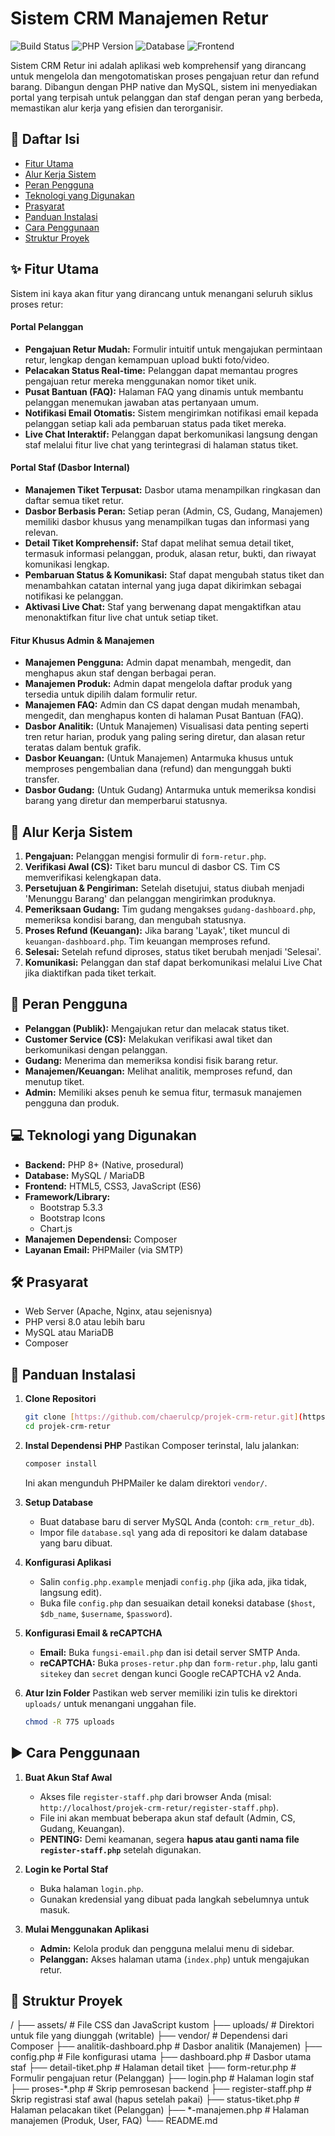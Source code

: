# Sistem CRM Manajemen Retur

![Build Status](https://img.shields.io/badge/build-passing-brightgreen)
![PHP Version](https://img.shields.io/badge/PHP-8.0%2B-blue)
![Database](https://img.shields.io/badge/Database-MySQL-orange)
![Frontend](https://img.shields.io/badge/Frontend-Bootstrap_5-purple)

Sistem CRM Retur ini adalah aplikasi web komprehensif yang dirancang untuk mengelola dan mengotomatiskan proses pengajuan retur dan refund barang. Dibangun dengan PHP native dan MySQL, sistem ini menyediakan portal yang terpisah untuk pelanggan dan staf dengan peran yang berbeda, memastikan alur kerja yang efisien dan terorganisir.

## 📜 Daftar Isi

- [Fitur Utama](#-fitur-utama)
- [Alur Kerja Sistem](#-alur-kerja-sistem)
- [Peran Pengguna](#-peran-pengguna)
- [Teknologi yang Digunakan](#-teknologi-yang-digunakan)
- [Prasyarat](#-prasyarat)
- [Panduan Instalasi](#-panduan-instalasi)
- [Cara Penggunaan](#-cara-penggunaan)
- [Struktur Proyek](#-struktur-proyek)

## ✨ Fitur Utama

Sistem ini kaya akan fitur yang dirancang untuk menangani seluruh siklus proses retur:

#### Portal Pelanggan
* **Pengajuan Retur Mudah:** Formulir intuitif untuk mengajukan permintaan retur, lengkap dengan kemampuan upload bukti foto/video.
* **Pelacakan Status Real-time:** Pelanggan dapat memantau progres pengajuan retur mereka menggunakan nomor tiket unik.
* **Pusat Bantuan (FAQ):** Halaman FAQ yang dinamis untuk membantu pelanggan menemukan jawaban atas pertanyaan umum.
* **Notifikasi Email Otomatis:** Sistem mengirimkan notifikasi email kepada pelanggan setiap kali ada pembaruan status pada tiket mereka.
* **Live Chat Interaktif:** Pelanggan dapat berkomunikasi langsung dengan staf melalui fitur live chat yang terintegrasi di halaman status tiket.

#### Portal Staf (Dasbor Internal)
* **Manajemen Tiket Terpusat:** Dasbor utama menampilkan ringkasan dan daftar semua tiket retur.
* **Dasbor Berbasis Peran:** Setiap peran (Admin, CS, Gudang, Manajemen) memiliki dasbor khusus yang menampilkan tugas dan informasi yang relevan.
* **Detail Tiket Komprehensif:** Staf dapat melihat semua detail tiket, termasuk informasi pelanggan, produk, alasan retur, bukti, dan riwayat komunikasi lengkap.
* **Pembaruan Status & Komunikasi:** Staf dapat mengubah status tiket dan menambahkan catatan internal yang juga dapat dikirimkan sebagai notifikasi ke pelanggan.
* **Aktivasi Live Chat:** Staf yang berwenang dapat mengaktifkan atau menonaktifkan fitur live chat untuk setiap tiket.

#### Fitur Khusus Admin & Manajemen
* **Manajemen Pengguna:** Admin dapat menambah, mengedit, dan menghapus akun staf dengan berbagai peran.
* **Manajemen Produk:** Admin dapat mengelola daftar produk yang tersedia untuk dipilih dalam formulir retur.
* **Manajemen FAQ:** Admin dan CS dapat dengan mudah menambah, mengedit, dan menghapus konten di halaman Pusat Bantuan (FAQ).
* **Dasbor Analitik:** (Untuk Manajemen) Visualisasi data penting seperti tren retur harian, produk yang paling sering diretur, dan alasan retur teratas dalam bentuk grafik.
* **Dasbor Keuangan:** (Untuk Manajemen) Antarmuka khusus untuk memproses pengembalian dana (refund) dan mengunggah bukti transfer.
* **Dasbor Gudang:** (Untuk Gudang) Antarmuka untuk memeriksa kondisi barang yang diretur dan memperbarui statusnya.

## 🔄 Alur Kerja Sistem

1.  **Pengajuan:** Pelanggan mengisi formulir di `form-retur.php`.
2.  **Verifikasi Awal (CS):** Tiket baru muncul di dasbor CS. Tim CS memverifikasi kelengkapan data.
3.  **Persetujuan & Pengiriman:** Setelah disetujui, status diubah menjadi 'Menunggu Barang' dan pelanggan mengirimkan produknya.
4.  **Pemeriksaan Gudang:** Tim gudang mengakses `gudang-dashboard.php`, memeriksa kondisi barang, dan mengubah statusnya.
5.  **Proses Refund (Keuangan):** Jika barang 'Layak', tiket muncul di `keuangan-dashboard.php`. Tim keuangan memproses refund.
6.  **Selesai:** Setelah refund diproses, status tiket berubah menjadi 'Selesai'.
7.  **Komunikasi:** Pelanggan dan staf dapat berkomunikasi melalui Live Chat jika diaktifkan pada tiket terkait.

## 👤 Peran Pengguna

* **Pelanggan (Publik):** Mengajukan retur dan melacak status tiket.
* **Customer Service (CS):** Melakukan verifikasi awal tiket dan berkomunikasi dengan pelanggan.
* **Gudang:** Menerima dan memeriksa kondisi fisik barang retur.
* **Manajemen/Keuangan:** Melihat analitik, memproses refund, dan menutup tiket.
* **Admin:** Memiliki akses penuh ke semua fitur, termasuk manajemen pengguna dan produk.

## 💻 Teknologi yang Digunakan

* **Backend:** PHP 8+ (Native, prosedural)
* **Database:** MySQL / MariaDB
* **Frontend:** HTML5, CSS3, JavaScript (ES6)
* **Framework/Library:**
    * Bootstrap 5.3.3
    * Bootstrap Icons
    * Chart.js
* **Manajemen Dependensi:** Composer
* **Layanan Email:** PHPMailer (via SMTP)

## 🛠️ Prasyarat

* Web Server (Apache, Nginx, atau sejenisnya)
* PHP versi 8.0 atau lebih baru
* MySQL atau MariaDB
* Composer

## 🚀 Panduan Instalasi

1.  **Clone Repositori**
    ```bash
    git clone [https://github.com/chaerulcp/projek-crm-retur.git](https://github.com/chaerulcp/projek-crm-retur.git)
    cd projek-crm-retur
    ```

2.  **Instal Dependensi PHP**
    Pastikan Composer terinstal, lalu jalankan:
    ```bash
    composer install
    ```
    Ini akan mengunduh PHPMailer ke dalam direktori `vendor/`.

3.  **Setup Database**
    * Buat database baru di server MySQL Anda (contoh: `crm_retur_db`).
    * Impor file `database.sql` yang ada di repositori ke dalam database yang baru dibuat.

4.  **Konfigurasi Aplikasi**
    * Salin `config.php.example` menjadi `config.php` (jika ada, jika tidak, langsung edit).
    * Buka file `config.php` dan sesuaikan detail koneksi database (`$host`, `$db_name`, `$username`, `$password`).

5.  **Konfigurasi Email & reCAPTCHA**
    * **Email:** Buka `fungsi-email.php` dan isi detail server SMTP Anda.
    * **reCAPTCHA:** Buka `proses-retur.php` dan `form-retur.php`, lalu ganti `sitekey` dan `secret` dengan kunci Google reCAPTCHA v2 Anda.

6.  **Atur Izin Folder**
    Pastikan web server memiliki izin tulis ke direktori `uploads/` untuk menangani unggahan file.
    ```bash
    chmod -R 775 uploads
    ```

## ▶️ Cara Penggunaan

1.  **Buat Akun Staf Awal**
    * Akses file `register-staff.php` dari browser Anda (misal: `http://localhost/projek-crm-retur/register-staff.php`).
    * File ini akan membuat beberapa akun staf default (Admin, CS, Gudang, Keuangan).
    * **PENTING:** Demi keamanan, segera **hapus atau ganti nama file `register-staff.php`** setelah digunakan.

2.  **Login ke Portal Staf**
    * Buka halaman `login.php`.
    * Gunakan kredensial yang dibuat pada langkah sebelumnya untuk masuk.

3.  **Mulai Menggunakan Aplikasi**
    * **Admin:** Kelola produk dan pengguna melalui menu di sidebar.
    * **Pelanggan:** Akses halaman utama (`index.php`) untuk mengajukan retur.

## 📁 Struktur Proyek
/
├── assets/                  # File CSS dan JavaScript kustom
├── uploads/                 # Direktori untuk file yang diunggah (writable)
├── vendor/                  # Dependensi dari Composer
├── analitik-dashboard.php   # Dasbor analitik (Manajemen)
├── config.php               # File konfigurasi utama
├── dashboard.php            # Dasbor utama staf
├── detail-tiket.php         # Halaman detail tiket
├── form-retur.php           # Formulir pengajuan retur (Pelanggan)
├── login.php                # Halaman login staf
├── proses-*.php             # Skrip pemrosesan backend
├── register-staff.php       # Skrip registrasi staf awal (hapus setelah pakai)
├── status-tiket.php         # Halaman pelacakan tiket (Pelanggan)
├── *-manajemen.php          # Halaman manajemen (Produk, User, FAQ)
└── README.md